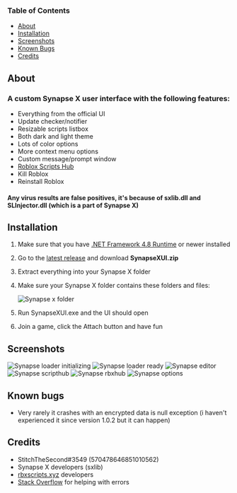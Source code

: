 ### Table of Contents
- [About](#about)
- [Installation](#installation)
- [Screenshots](#screenshots)
- [Known Bugs](#known-bugs)
- [Credits](#credits)

## About
### A custom Synapse X user interface with the following features:
- Everything from the official UI
- Update checker/notifier
- Resizable scripts listbox
- Both dark and light theme
- Lots of color options
- More context menu options
- Custom message/prompt window
- [Roblox Scripts Hub](https://rbxscripts.xyz/)
- Kill Roblox
- Reinstall Roblox

#### Any virus results are false positives, it's because of sxlib.dll and SLInjector.dll (which is a part of Synapse X)

## Installation
1. Make sure that you have [.NET Framework 4.8 Runtime](https://dotnet.microsoft.com/en-us/download/dotnet-framework/thank-you/net48-web-installer) or newer installed
2. Go to the [latest release](https://github.com/casperb123/SynapseXUI/releases/latest) and download **SynapseXUI.zip**
3. Extract everything into your Synapse X folder
4. Make sure your Synapse X folder contains these folders and files:

    ![Synapse x folder](https://user-images.githubusercontent.com/42714453/140601088-875d6cbd-ad6d-41fb-bcfe-06ae5a4232b5.png)
    
5. Run SynapseXUI.exe and the UI should open
6. Join a game, click the Attach button and have fun

## Screenshots
![Synapse loader initializing](https://user-images.githubusercontent.com/42714453/138700720-5b2bec2b-b3fb-498d-bf32-d8b20c60e94e.png)
![Synapse loader ready](https://user-images.githubusercontent.com/42714453/138700742-446dc4c2-72fd-4c16-8538-23b30dfcb1b3.png)
![Synapse editor](https://user-images.githubusercontent.com/42714453/143599974-2b01ea7c-7af9-448e-9333-08d045641b5c.png)
![Synapse scripthub](https://user-images.githubusercontent.com/42714453/143208629-e29243af-be96-41bc-969c-cb43b79a831f.png)
![Synapse rbxhub](https://user-images.githubusercontent.com/42714453/143208641-5fe5e819-56dd-47a5-93f5-b78a05187ed6.png)
![Synapse options](https://user-images.githubusercontent.com/42714453/144039426-bed9e055-5db4-4e48-980e-6d64c438f719.png)

## Known bugs
- Very rarely it crashes with an encrypted data is null exception (i haven't experienced it since version 1.0.2 but it can happen)

## Credits
- StitchTheSecond#3549 (570478646851010562)
- Synapse X developers (sxlib)
- [rbxscripts.xyz](https://rbxscripts.xyz/) developers
- [Stack Overflow](https://stackoverflow.com) for helping with errors
